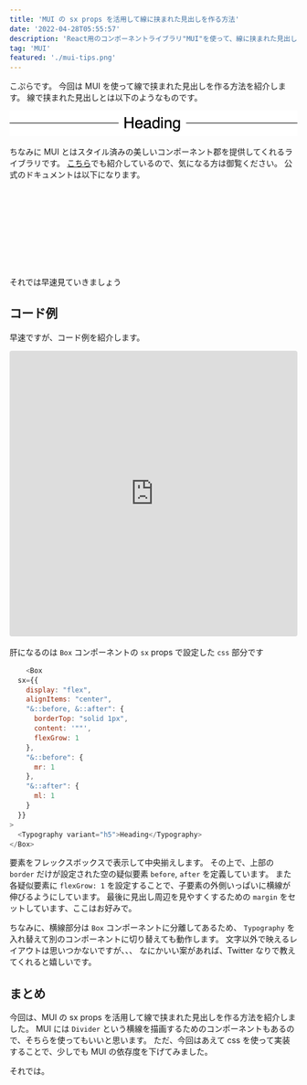 ```yaml
---
title: 'MUI の sx props を活用して線に挟まれた見出しを作る方法'
date: '2022-04-28T05:55:57'
description: 'React用のコンポーネントライブラリ"MUI"を使って、線に挟まれた見出しをデザインする方法を紹介します。'
tag: 'MUI'
featured: './mui-tips.png'
---
```


こぷらです。
今回は MUI を使って線で挟まれた見出しを作る方法を紹介します。
線で挟まれた見出しとは以下のようなものです。

![Sample image for heading](images/sample.png.png)

ちなみに MUI とはスタイル済みの美しいコンポーネント郡を提供してくれるライブラリです。
[こちら](/content/posts/tutorial/mui-v5)でも紹介しているので、気になる方は御覧ください。
公式のドキュメントは以下になります。

<div class="iframely-embed"><div class="iframely-responsive" style="height: 140px; padding-bottom: 0;"><a href="https://mui.com/" data-iframely-url="//cdn.iframe.ly/api/iframe?card=small&url=https%3A%2F%2Fmui.com%2F&key=37914d271960f6f0f0021b0c9e39847b"></a></div></div><script async src="//cdn.iframe.ly/embed.js" charset="utf-8"></script>

それでは早速見ていきましょう

## コード例

早速ですが、コード例を紹介します。

<iframe src="https://codesandbox.io/embed/materialuisample-74mud?fontsize=14&hidenavigation=1&module=%2Fsrc%2FHeadBetweenLines.js&moduleview=1&theme=dark"
     style="width:100%; height:500px; border:0; border-radius: 4px; overflow:hidden;"
     title="MaterialUISample"
     allow="accelerometer; ambient-light-sensor; camera; encrypted-media; geolocation; gyroscope; hid; microphone; midi; payment; usb; vr; xr-spatial-tracking"
     sandbox="allow-forms allow-modals allow-popups allow-presentation allow-same-origin allow-scripts"
   ></iframe>

肝になるのは `Box` コンポーネントの `sx` props で設定した `css` 部分です

```js
    <Box
  sx={{
    display: "flex",
    alignItems: "center",
    "&::before, &::after": {
      borderTop: "solid 1px",
      content: '""',
      flexGrow: 1
    },
    "&::before": {
      mr: 1
    },
    "&::after": {
      ml: 1
    }
  }}
>
  <Typography variant="h5">Heading</Typography>
</Box>
```

要素をフレックスボックスで表示して中央揃えします。
その上で、上部の `border` だけが設定された空の疑似要素 `before`, `after` を定義しています。
また各疑似要素に `flexGrow: 1` を設定することで、子要素の外側いっぱいに横線が伸びるようにしています。
最後に見出し周辺を見やすくするための `margin` をセットしています、ここはお好みで。

ちなみに、横線部分は `Box` コンポーネントに分離してあるため、 `Typography` を入れ替えて別のコンポーネントに切り替えても動作します。
文字以外で映えるレイアウトは思いつかないですが、、、
なにかいい案があれば、Twitter なりで教えてくれると嬉しいです。

## まとめ

今回は、MUI の sx props を活用して線で挟まれた見出しを作る方法を紹介しました。
MUI には `Divider` という横線を描画するためのコンポーネントもあるので、そちらを使ってもいいと思います。
ただ、今回はあえて css を使って実装することで、少しでも MUI の依存度を下げてみました。

それでは。
